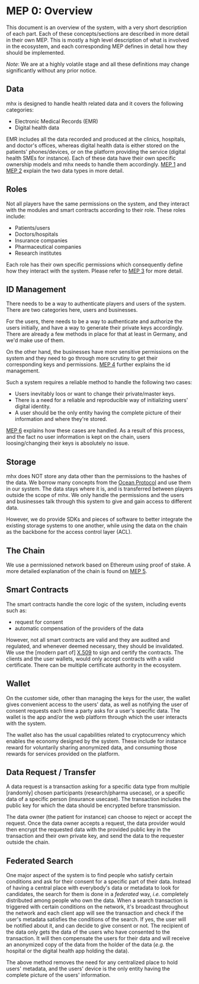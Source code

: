 # MEP 0: Overview
This document is an overview of the system, with a very short description of
each part. Each of these concepts/sections are described in more detail in
their own MEP. This is mostly a high level description of what is involved in
the ecosystem, and each corresponding MEP defines in detail how they should be
implemented.

_Note_: We are at a highly volatile stage and all these definitions may change
significantly without any prior notice.

## Data
mhx is designed to handle health related data and it covers the following
categories:

- Electronic Medical Records (EMR)
- Digital health data

EMR includes all the data recorded and produced at the clinics, hospitals, and
doctor's offices, whereas digital health data is either stored on the patients'
phones/devices, or on the platform providing the service (digital health SMEs
for instance). Each of these data have their own specific ownership models and
mhx needs to handle them accordingly. [MEP 1](mep-1-data-emr.md) and [MEP
2](mep-2-data-dh.md) explain the two data types in more detail.

## Roles
Not all players have the same permissions on the system, and they interact with
the modules and smart contracts according to their role. These roles include:

- Patients/users
- Doctors/hospitals
- Insurance companies
- Pharmaceutical companies
- Research institutes

Each role has their own specific permissions which consequently define how they
interact with the system. Please refer to [MEP 3](mep-3-roles.md) for more
detail.

## ID Management
There needs to be a way to authenticate players and users of the system. There
are two categories here, users and businesses.

For the users, there needs to be a way to authenticate and authorize the users
initially, and have a way to generate their private keys accordingly. There are
already a few methods in place for that at least in Germany, and we'd make use
of them.

On the other hand, the businesses have more sensitive permissions on the system
and they need to go through more scrutiny to get their corresponding keys and
permissions. [MEP 4](mep-4-ids.md) further explains the id management.

Such a system requires a reliable method to handle the following two cases:
- Users inevitably loos or want to change their private/master keys.
- There is a need for a reliable and reproducible way of initializing users'
  digital identity.
- A user should be the only entity having the complete picture of their
  information and where they're stored.

[MEP 6](mep-6-user-initialization.md) explains how these cases are handled. As
a result of this process, and the fact no user information is kept on the
chain, users loosing/changing their keys is absolutely no issue.

## Storage
mhx does NOT store any data other than the permissions to the hashes of the
data. We borrow many concepts from the [Ocean
Protocol](https://oceanprotocol.com/) and use them in our system. The data
stays where it is, and is transferred between players outside the scope of mhx.
We only handle the permissions and the users and businesses talk through this
system to give and gain access to different data.

However, we do provide SDKs and pieces of software to better integrate the
existing storage systems to one another, while using the data on the chain as
the backbone for the access control layer (ACL).

## The Chain
We use a permissioned network based on Ethereum using proof of stake.
A more detailed explanation of the chain is found on [MEP 5](mep-5-chain.md).

## Smart Contracts
The smart contracts handle the core logic of the system, including events such
as:
- request for consent
- automatic compensation of the providers of the data

However, not all smart contracts are valid and they are audited and regulated,
and whenever deemed necessary, they should be invalidated. We use the [modern
part of] [X.509](https://en.wikipedia.org/wiki/X.509) to sign and certify the
contracts. The clients and the user wallets, would only accept contracts with a
valid certificate. There can be multiple certificate authority in the
ecosystem.

## Wallet
On the customer side, other than managing the keys for the user, the wallet
gives convenient access to the users' data, as well as notifying the user of
consent requests each time a party asks for a user's specific data. The wallet
is the app and/or the web platform through which the user interacts with the
system.

The wallet also has the usual capabilities related to cryptocurrency which
enables the economy designed by the system. These include for instance reward
for voluntarily sharing anonymized data, and consuming those rewards for
services provided on the platform.

## Data Request / Transfer
A data request is a transaction asking for a specific data type from multiple
[randomly] chosen participants (research/pharma usecase), or a specific data of
a specific person (insurance usecase). The transaction includes the public key
for which the data should be encrypted before transmission.

The data owner (the patient for instance) can choose to reject or accept the
request. Once the data owner accepts a request, the data provider would then
encrypt the requested data with the provided public key in the transaction and
their own private key, and send the data to the requester outside the chain.

## Federated Search
One major aspect of the system is to find people who satisfy certain conditions
and ask for their consent for a specific part of their data. Instead of having
a central place with everybody's data or metadata to look for candidates, the
search for them is done in a _federated_ way, _i.e._ completely distributed
among people who own the data. When a search transaction is triggered with
certain conditions on the network, it's broadcast throughout the network and
each client app will see the transaction and check if the user's metadata
satisfies the conditions of the search. If yes, the user will be notified about
it, and can decide to give consent or not. The recipient of the data only gets
the data of the users who have consented to the transaction. It will then
compensate the users for their data and will receive an anonymized copy of the
data from the holder of the data (_e.g._ the hospital or the digital health app
holding the data).

The above method removes the need for any centralized place to hold users'
metadata, and the users' device is the only entity having the complete picture
of the users' information.
